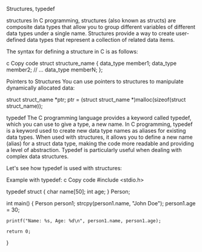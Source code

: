 Structures, typedef

structures
In C programming, structures (also known as structs) are composite data types that allow 
you to group different variables of different data types under a single name. Structures 
provide a way to create user-defined data types that represent a collection of related 
data items.

The syntax for defining a structure in C is as follows:

c
Copy code
struct structure_name {
    data_type member1;
    data_type member2;
    // ...
    data_type memberN;
};

Pointers to Structures
You can use pointers to structures to manipulate dynamically allocated data:


struct struct_name *ptr;
ptr = (struct struct_name *)malloc(sizeof(struct struct_name));


typedef
The C programming language provides a
keyword called typedef, which you can use to
give a type, a new name.
In C programming, typedef is a keyword used to create new data type names as aliases for 
existing data types. When used with structures, it allows you to define a new name 
(alias) for a struct data type, making the code more readable and providing a level of 
abstraction. Typedef is particularly useful when dealing with complex data structures.

Let's see how typedef is used with structures:

Example with typedef:
c
Copy code
#include <stdio.h>

typedef struct {
    char name[50];
    int age;
} Person;

int main() {
    Person person1;
    strcpy(person1.name, "John Doe");
    person1.age = 30;

    printf("Name: %s, Age: %d\n", person1.name, person1.age);

    return 0;
}
